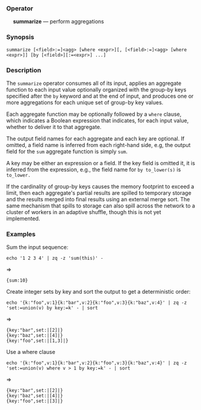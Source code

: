 ### Operator

&emsp; **summarize** &mdash; perform aggregations

### Synopsis

```
summarize [<field>:=]<agg> [where <expr>][, [<field>:=]<agg> [where <expr>]] [by [<field>][:=<expr>] ...]
```
### Description

The `summarize` operator consumes all of its input, applies an aggregate function
to each input value optionally organized with the group-by keys specified after
the `by` keyword and at the end of input, and produces one or more aggregations
for each unique set of group-by key values.

Each aggregate function may be optionally followed by a `where` clause, which
indicates a Boolean expression that indicates, for each input value,
whether to deliver it to that aggregate.

The output field names for each aggregate and each key are optional.  If omitted,
a field name is inferred from each right-hand side, e.g, the output field for the `sum`
aggregate function is simply `sum`.

A key may be either an expression or a field.  If the key field is omitted it,
it is inferred from the expression, e.g., the field name for `by to_lower(s)`
is `to_lower.`

If the cardinality of group-by keys causes the memory footprint to exceed
a limit, then each aggregate's partial results are spilled to temporary storage
and the results merged into final results using an external merge sort.
The same mechanism that spills to storage can also spill across the network
to a cluster of workers in an adaptive shuffle, though this is not yet implemented.


### Examples

Sum the input sequence:
```mdtest-command
echo '1 2 3 4' | zq -z 'sum(this)' -
```
=>
```mdtest-output
{sum:10}
```

Create integer sets by key and sort the output to get a deterministic order:
```mdtest-command
echo '{k:"foo",v:1}{k:"bar",v:2}{k:"foo",v:3}{k:"baz",v:4}' | zq -z 'set:=union(v) by key:=k' - | sort
```
=>
```mdtest-output
{key:"bar",set:|[2]|}
{key:"baz",set:|[4]|}
{key:"foo",set:|[1,3]|}
```

Use a where clause
```mdtest-command
echo '{k:"foo",v:1}{k:"bar",v:2}{k:"foo",v:3}{k:"baz",v:4}' | zq -z 'set:=union(v) where v > 1 by key:=k' - | sort
```
=>
```mdtest-output
{key:"bar",set:|[2]|}
{key:"baz",set:|[4]|}
{key:"foo",set:|[3]|}
```
